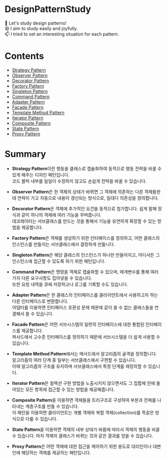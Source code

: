 # DesignPatternStudy
🌱 Let's study design patterns!   
😄 I aim to study easily and joyfully.  
📫 I tried to set an interesting situation for each pattern.   
  

# Contents  

*  [Strategy Pattern](https://github.com/LeeYongjun1030/DesignPatternStudy/tree/master/Strategy_pattern#readme)  
*  [Observer Pattern](https://github.com/LeeYongjun1030/DesignPatternStudy/tree/master/Observer_pattern#readme)  
*  [Decorator Pattern](https://github.com/LeeYongjun1030/DesignPatternStudy/tree/master/Decorator_pattern#readme)   
*  [Factory Pattern](https://github.com/LeeYongjun1030/DesignPatternStudy/blob/master/Factory_pattern#readme)
*  [Singleton Pattern](https://github.com/LeeYongjun1030/DesignPatternStudy/tree/master/Singleton_pattern#readme)  
*  [Command Pattern](https://github.com/LeeYongjun1030/DesignPatternStudy/tree/master/Command_pattern#readme)  
*  [Adapter Pattern](https://github.com/LeeYongjun1030/DesignPatternStudy/tree/master/Adapter_pattern#readme)  
*  [Facade Pattern](https://github.com/LeeYongjun1030/DesignPatternStudy/tree/master/Facade_pattern#readme)  
*  [Template Method Pattern](https://github.com/LeeYongjun1030/DesignPatternStudy/tree/master/Template_Method_pattern#readme)  
*  [Iterator Pattern](https://github.com/LeeYongjun1030/DesignPatternStudy/tree/master/Iterator_pattern#readme)
*  [Composite Pattern](https://github.com/LeeYongjun1030/DesignPatternStudy/tree/master/Composite_pattern#readme)
*  [State Pattern](https://github.com/LeeYongjun1030/DesignPatternStudy/tree/master/State_pattern#readme)
*  [Proxy Pattern](https://github.com/LeeYongjun1030/DesignPatternStudy/tree/master/Proxy_pattern#readme)


# Summary
* **Strategy Pattern**이란 행동을 클래스로 캡슐화하여 동적으로 행동 전략을 바꿀 수 있게 해주는 디자인 패턴입니다.   
코드 블럭 내부를 일일이 수정하지 않고도 손쉽게 전략을 바꿀 수 있습니다. 

* **Observer Pattern**은 한 객체의 상태가 바뀌면 그 객체에 의존하는 다른 객체들한테 연락이 가고 자동으로 내용이 갱신되는 방식으로, 일대다 의존성을 정의합니다.   

* **Decorator Pattern**은 객체에 추가적인 요건을 동적으로 첨가합니다. 쉽게 말해 장식과 같이 하나의 객체에 여러 기능을 꾸며줍니다.   
데코레이터는 서브클래스를 만드는 것을 통해서 기능을 유연하게 확장할 수 있는 방법을 제공합니다. 


* **Factory Pattern**은 객체를 생성하기 위한 인터페이스를 정의하고, 어떤 클래스의 인스턴스를 만들지는 서브클래스에서 결정하게 만듦니다.


* **Singleton Pattern**은 해당 클래스의 인스턴스가 하나만 만들어지고, 어디서든 그 인스턴스에 접근할 수 있도록 하기 위한 패턴입니다.   

* **Command Pattern**은 명령을 객체로 캡슐화할 수 있으며, 매개변수를 통해 여러가지 다른 요구사항도 집어넣을 수 있습니다.   
또한 요청 내역을 큐에 저장하고나 로그를 기록할 수도 있습니다. 


* **Adapter Pattern**은 한 클래스의 인터페이스를 클라이언트에서 사용하고자 하는 다른 인터페이스로 변환합니다.  
어댑터를 이용하면 인터페이스 호환성 문제 때문에 같이 쓸 수 없는 클래스들을 연결해서 쓸 수 있습니다.  

   
* **Facade Pattern**은 어떤 서브시스템의 일련의 인터페이스에 대한 통합된 인터페이스를 제공합니다.   
퍼사드에서 고수준 인터페이스를 정의하기 때문에 서브시스템을 더 쉽게 사용할 수 있습니다. 


* **Template Method Pattern**에서는 메서드에서 알고리즘의 골격을 정의합니다.   
알고리즘의 여러 단계 중 일부는 서브클래스에서 구현할 수 있습니다.   
이때 알고리즘의 구조를 유지하며 서브클래스에서 특정 단계를 재정의할 수 있습니다.     


* **Iterator Pattern**은 컬렉션 구현 방법을 노출시키지 않으면서도 그 집합체 안에 들어있는 모든 항목에 접근할 수 있는 방법을 제공해줍니다.   

* **Composite Pattern**을 이용하면 객체들을 트리구조로 구성하여 부분과 전체를 나타내는 계층구조를 만들 수 있습니다.  
이 패턴을 이용하면 클라이언트는 개별 객체와 복합 객체(collection)를 똑같은 방식으로 다룰 수 있습니다. 

* **State Pattern**을 이용하면 객체의 내부 상태가 바뀜에 따라서 객체의 행동을 바꿀 수 있습니다.
마치 객체의 클래스가 바뀌는 것과 같은 결과를 얻을 수 있습니다.

* **Proxy Pattern**은 어떤 객체에 대한 접근을 제어하기 위한 용도로 대리인이나 대변인에 해당하는 객체를 제공하는 패턴입니다.  













